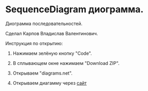 # SequenceDiagram диограмма.

Диограмма последовательностей.

Сделал Карпов Владислав Валентинович.

Инструкция по открытию:

1) Нажимаем зелёную кнопку "Code".

2) В сплывающем окне нажимаем "Download ZIP".

3) Открываем "diagrams.net".

4) Открываем диагамму через [сайт](https://app.diagrams.net)
